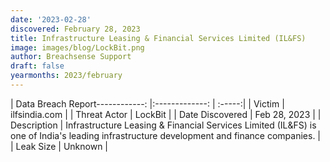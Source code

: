 ```yaml
---
date: '2023-02-28'
discovered: February 28, 2023
title: Infrastructure Leasing & Financial Services Limited (IL&FS)
image: images/blog/LockBit.png
author: Breachsense Support
draft: false
yearmonths: 2023/february
---
```


| Data Breach Report------------:     |:-------------:    | :-----:|
| Victim      | ilfsindia.com      | 
| Threat Actor      | LockBit      | 
| Date Discovered      | Feb 28, 2023      | 
| Description      | Infrastructure Leasing & Financial Services Limited (IL&FS) is one of India's leading infrastructure development and finance companies.      | 
| Leak Size      | Unknown      | 

